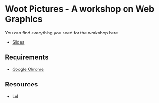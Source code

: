 # Woot Pictures - A workshop on Web Graphics

You can find everything you need for the workshop here.

* [Slides](https://hwkr.github.io/WootPictures/slides/)

## Requirements

* [Google Chrome](https://www.google.com/chrome/)


## Resources

* Lol

